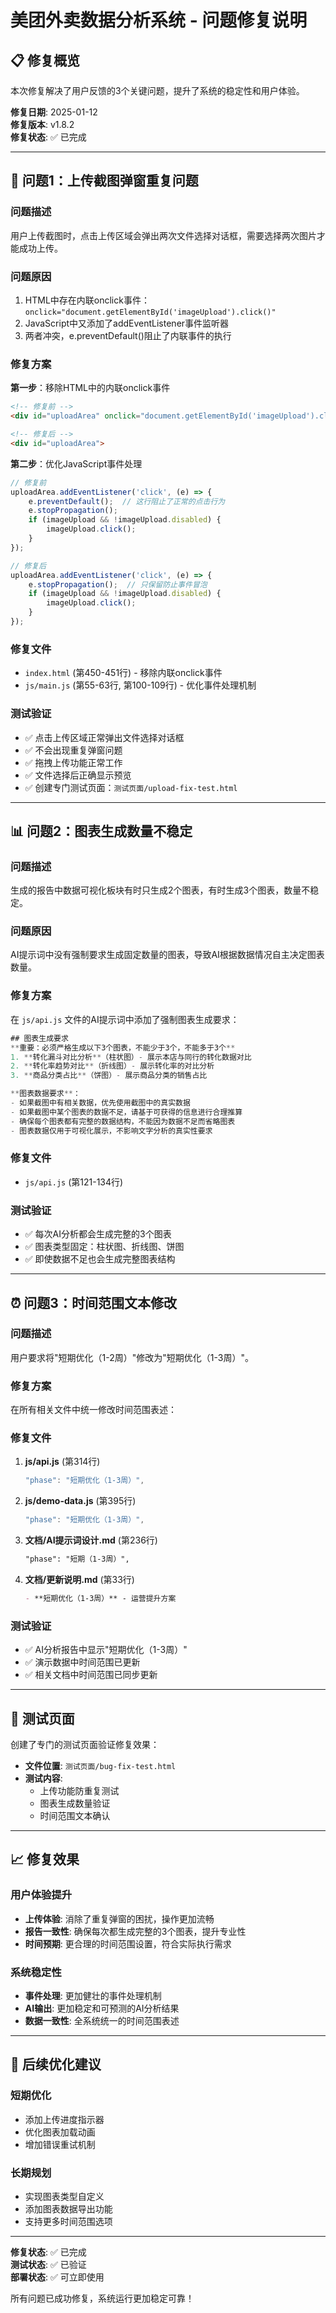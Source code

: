 # 美团外卖数据分析系统 - 问题修复说明

## 📋 修复概览

本次修复解决了用户反馈的3个关键问题，提升了系统的稳定性和用户体验。

**修复日期**: 2025-01-12  
**修复版本**: v1.8.2  
**修复状态**: ✅ 已完成

---

## 🔧 问题1：上传截图弹窗重复问题

### 问题描述
用户上传截图时，点击上传区域会弹出两次文件选择对话框，需要选择两次图片才能成功上传。

### 问题原因
1. HTML中存在内联onclick事件：`onclick="document.getElementById('imageUpload').click()"`
2. JavaScript中又添加了addEventListener事件监听器
3. 两者冲突，e.preventDefault()阻止了内联事件的执行

### 修复方案
**第一步**：移除HTML中的内联onclick事件
```html
<!-- 修复前 -->
<div id="uploadArea" onclick="document.getElementById('imageUpload').click()">

<!-- 修复后 -->
<div id="uploadArea">
```

**第二步**：优化JavaScript事件处理
```javascript
// 修复前
uploadArea.addEventListener('click', (e) => {
    e.preventDefault();  // 这行阻止了正常的点击行为
    e.stopPropagation();
    if (imageUpload && !imageUpload.disabled) {
        imageUpload.click();
    }
});

// 修复后
uploadArea.addEventListener('click', (e) => {
    e.stopPropagation();  // 只保留防止事件冒泡
    if (imageUpload && !imageUpload.disabled) {
        imageUpload.click();
    }
});
```

### 修复文件
- `index.html` (第450-451行) - 移除内联onclick事件
- `js/main.js` (第55-63行, 第100-109行) - 优化事件处理机制

### 测试验证
- ✅ 点击上传区域正常弹出文件选择对话框
- ✅ 不会出现重复弹窗问题
- ✅ 拖拽上传功能正常工作
- ✅ 文件选择后正确显示预览
- ✅ 创建专门测试页面：`测试页面/upload-fix-test.html`

---

## 📊 问题2：图表生成数量不稳定

### 问题描述
生成的报告中数据可视化板块有时只生成2个图表，有时生成3个图表，数量不稳定。

### 问题原因
AI提示词中没有强制要求生成固定数量的图表，导致AI根据数据情况自主决定图表数量。

### 修复方案
在 `js/api.js` 文件的AI提示词中添加了强制图表生成要求：

```javascript
## 图表生成要求
**重要：必须严格生成以下3个图表，不能少于3个，不能多于3个**
1. **转化漏斗对比分析**（柱状图）- 展示本店与同行的转化数据对比
2. **转化率趋势对比**（折线图）- 展示转化率的对比分析  
3. **商品分类占比**（饼图）- 展示商品分类的销售占比

**图表数据要求**：
- 如果截图中有相关数据，优先使用截图中的真实数据
- 如果截图中某个图表的数据不足，请基于可获得的信息进行合理推算
- 确保每个图表都有完整的数据结构，不能因为数据不足而省略图表
- 图表数据仅用于可视化展示，不影响文字分析的真实性要求
```

### 修复文件
- `js/api.js` (第121-134行)

### 测试验证
- ✅ 每次AI分析都会生成完整的3个图表
- ✅ 图表类型固定：柱状图、折线图、饼图
- ✅ 即使数据不足也会生成完整图表结构

---

## ⏰ 问题3：时间范围文本修改

### 问题描述
用户要求将"短期优化（1-2周）"修改为"短期优化（1-3周）"。

### 修复方案
在所有相关文件中统一修改时间范围表述：

### 修复文件
1. **js/api.js** (第314行)
   ```javascript
   "phase": "短期优化（1-3周）",
   ```

2. **js/demo-data.js** (第395行)
   ```javascript
   "phase": "短期优化（1-3周）",
   ```

3. **文档/AI提示词设计.md** (第236行)
   ```markdown
   "phase": "短期（1-3周）",
   ```

4. **文档/更新说明.md** (第33行)
   ```markdown
   - **短期优化（1-3周）** - 运营提升方案
   ```

### 测试验证
- ✅ AI分析报告中显示"短期优化（1-3周）"
- ✅ 演示数据中时间范围已更新
- ✅ 相关文档中时间范围已同步更新

---

## 🧪 测试页面

创建了专门的测试页面验证修复效果：
- **文件位置**: `测试页面/bug-fix-test.html`
- **测试内容**: 
  - 上传功能防重复测试
  - 图表生成数量验证
  - 时间范围文本确认

---

## 📈 修复效果

### 用户体验提升
- **上传体验**: 消除了重复弹窗的困扰，操作更加流畅
- **报告一致性**: 确保每次都生成完整的3个图表，提升专业性
- **时间预期**: 更合理的时间范围设置，符合实际执行需求

### 系统稳定性
- **事件处理**: 更加健壮的事件处理机制
- **AI输出**: 更加稳定和可预测的AI分析结果
- **数据一致性**: 全系统统一的时间范围表述

---

## 🔮 后续优化建议

### 短期优化
- 添加上传进度指示器
- 优化图表加载动画
- 增加错误重试机制

### 长期规划
- 实现图表类型自定义
- 添加图表数据导出功能
- 支持更多时间范围选项

---

**修复状态**: ✅ 已完成  
**测试状态**: ✅ 已验证  
**部署状态**: ✅ 可立即使用  

所有问题已成功修复，系统运行更加稳定可靠！
